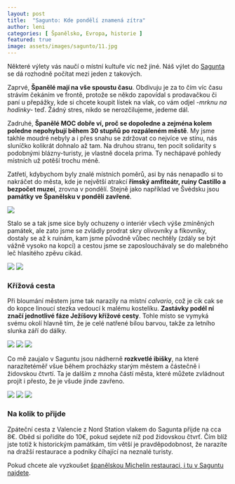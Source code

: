 ```yaml
---
layout: post
title:  "Sagunto: Kde pondělí znamená zítra"
author: leni
categories: [ Španělsko, Evropa, historie ]
featured: true
image: assets/images/sagunto/11.jpg
---
```


Některé výlety vás naučí o místní kultuře víc než jiné. Náš výlet do <a href="http://www.aytosagunto.es/es-es/Paginas/inicio.aspx">Sagunta</a> se dá rozhodně počítat mezi jeden z takových.

Zaprvé, **Španělé mají na vše spoustu času**. Obdivuju je za to čím víc času strávím čekáním ve frontě, protože se někdo zapovídal s prodavačkou či paní u přepážky, kde si chcete koupit lístek na vlak, co vám odjel *-mrknu na hodinky-* teď. Žádný stres, nikdo se nerozčilujeme, jedeme dál.

Zadruhé, **Španělé MOC dobře ví, proč se dopoledne a zejména kolem poledne nepohybují během 30 stupňů po rozpáleném městě**. My jsme takhle moudré nebyly a i přes snahu se zdržovat co nejvíce ve stínu, nás sluníčko kolikrát dohnalo až tam. Na druhou stranu, ten pocit solidarity s podobnými blázny-turisty, je vlastně docela prima. Ty nechápavé pohledy místních už potěší trochu méně.

Zatřetí, kdybychom byly znalé místních poměrů, asi by nás nenapadlo si to nakráčet do města, kde je největší atrakcí **římský amfiteátr, ruiny Castillo a bezpočet muzeí**, zrovna v pondělí. Stejně jako například ve Švédsku jsou **památky ve Španělsku v pondělí zavřené**. 

<img src="/assets/images/sagunto/4.jpg">

Stalo se a tak jsme sice byly ochuzeny o interiér všech výše zmíněných památek, ale zato jsme se zvládly prodrat skry olivovníky a fíkovníky, dostaly se až k ruinám, kam jsme původně vůbec nechtěly (zdály se být vážně vysoko na kopci) a cestou jsme se zaposlouchávaly se do malebného leč hlasitého zpěvu cikád.

<img src="/assets/images/sagunto/6.jpg">

<img src="/assets/images/sagunto/7.jpg">

### Křížová cesta 

Při bloumání městem jsme tak narazily na místní *calvario*, což je cik cak se do kopce linoucí stezka vedoucí k malému kostelíku. **Zastávky podél ní značí jednotlivé fáze Ježíšovy křížové cesty**. Tohle místo se vymyká svému okolí hlavně tím, že je celé natřené bílou barvou, takže za letního slunka září do dálky.

<img src="/assets/images/sagunto/2.jpg">

<img src="/assets/images/sagunto/3.jpg">

<img src="/assets/images/sagunto/5.jpg">

Co mě zaujalo v Saguntu jsou nádherně **rozkvetlé ibišky**, na které narazítetéměř všue během procházky starým městem a částečně i židovskou čtvrtí. Ta je dalším z mnoha částí města, které můžete zvládnout projít i přesto, že je všude jinde zavřeno.

<img src="/assets/images/sagunto/10.jpg">

<img src="/assets/images/sagunto/1.jpg">

<img src="/assets/images/sagunto/12.jpg">

### Na kolik to přijde
Zpáteční cesta z Valencie z Nord Station vlakem do Sagunta přijde na cca 8€. Oběd si pořídíte do 10€, pokud sejdete níž pod židovskou čtvrť. Čím blíž jste totiž k historickým památkám, tím větší je pravděpodobnost, že narazíte na dražší restaurace a podniky číhající na neznalé turisty. 

Pokud chcete ale vyzkoušet <a href="https://www.restaurantarrels.com/">španělskou Michelin restauraci, i tu v Saguntu najdete</a>.
